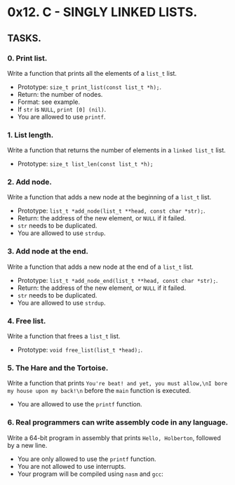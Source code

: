 # 0x12. C - SINGLY LINKED LISTS.


## TASKS.


### 0. Print list.
Write a function that prints all the elements of a `list_t` list.
* Prototype: `size_t print_list(const list_t *h);`.
* Return: the number of nodes.
* Format: see example.
* If `str` is `NULL`, `print [0] (nil)`.
* You are allowed to use `printf`.


### 1. List length.
Write a function that returns the number of elements in a `linked list_t` list.
* Prototype: `size_t list_len(const list_t *h);`


### 2. Add node.
Write a function that adds a new node at the beginning of a `list_t` list.
* Prototype: `list_t *add_node(list_t **head, const char *str);`.
* Return: the address of the new element, or `NULL` if it failed.
* `str` needs to be duplicated.
* You are allowed to use `strdup`.


### 3. Add node at the end.
Write a function that adds a new node at the end of a `list_t` list.
* Prototype: `list_t *add_node_end(list_t **head, const char *str);`.
* Return: the address of the new element, or `NULL` if it failed.
* `str` needs to be duplicated.
* You are allowed to use `strdup`.


### 4. Free list.
Write a function that frees a `list_t` list.
* Prototype: `void free_list(list_t *head);`.


### 5. The Hare and the Tortoise.
Write a function that prints `You're beat! and yet, you must allow,\nI bore my house upon my back!\n` before the `main` function is executed.
* You are allowed to use the `printf` function.


### 6. Real programmers can write assembly code in any language.
Write a 64-bit program in assembly that prints `Hello, Holberton`, followed by a new line.
* You are only allowed to use the `printf` function.
* You are not allowed to use interrupts.
* Your program will be compiled using `nasm` and `gcc`:
